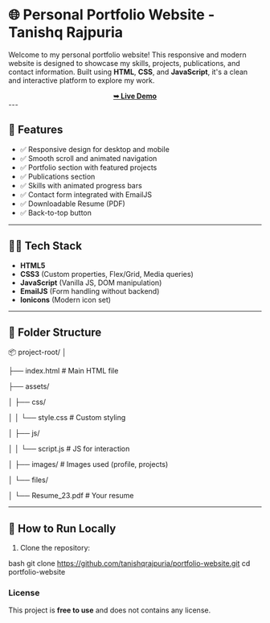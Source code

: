 # 🌐 Personal Portfolio Website - Tanishq Rajpuria

Welcome to my personal portfolio website! This responsive and modern website is designed to showcase my skills, projects, publications, and contact information. Built using **HTML**, **CSS**, and **JavaScript**, it's a clean and interactive platform to explore my work.
<div align="center">
  <a href="genuine-pika-da9fd0.netlify.app"><strong>➥ Live Demo</strong></a>
</div>
---

## 📌 Features

- ✅ Responsive design for desktop and mobile
- ✅ Smooth scroll and animated navigation
- ✅ Portfolio section with featured projects
- ✅ Publications section
- ✅ Skills with animated progress bars
- ✅ Contact form integrated with EmailJS
- ✅ Downloadable Resume (PDF)
- ✅ Back-to-top button

---

## 🧑‍💻 Tech Stack

- **HTML5**
- **CSS3** (Custom properties, Flex/Grid, Media queries)
- **JavaScript** (Vanilla JS, DOM manipulation)
- **EmailJS** (Form handling without backend)
- **Ionicons** (Modern icon set)

---

## 📁 Folder Structure

📦 project-root/
│

├── index.html # Main HTML file

├── assets/

│ ├── css/

│ │ └── style.css # Custom styling

│ ├── js/

│ │ └── script.js # JS for interaction

│ ├── images/ # Images used (profile, projects)

│ └── files/

│ └── Resume_23.pdf # Your resume



---

## 🚀 How to Run Locally

1. Clone the repository:

bash
git clone https://github.com/tanishqrajpuria/portfolio-website.git
cd portfolio-website


### License

This project is **free to use** and does not contains any license.
